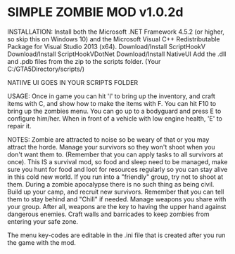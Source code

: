 # SIMPLE ZOMBIE MOD v1.0.2d

INSTALLATION:
Install both the Microsoft .NET Framework 4.5.2 (or higher, so skip this on Windows 10) and the Microsoft Visual C++ Redistributable Package for Visual Studio 2013 (x64).
Download/Install ScriptHookV
Download/Install ScriptHookVDotNet
Download/Install NativeUI
Add the .dll and .pdb files from the zip to the scripts folder. (Your C:/GTA5Directory/scripts/)

NATIIVE UI GOES IN YOUR SCRIPTS FOLDER

USAGE:
Once in game you can hit 'I' to bring up the inventory, and craft items with C, and show how to make the items with F.
You can hit F10 to bring up the zombies menu.
You can go up to a bodyguard and press E to configure him/her.
When in front of a vehicle with low engine health, 'E' to repair it.

NOTES:
Zombie are attracted to noise so be weary of that or you may attract the horde. Manage your survivors so they won't shoot when you don't want them to. (Remember that you can apply tasks to all survivors at once).
This IS a survival mod, so food and sleep need to be managed, make sure you hunt for food and loot for resources regularly so you can stay alive in this cold new world.
If you run into a "friendly" group, try not to shoot at them. During a zombie apocalypse there is no such thing as being civil.
Build up your camp, and recruit new survivors. Remember that you can tell them to stay behind and "Chill" if needed.
Manage weapons you share with your group. After all, weapons are the key to having the upper hand against dangerous enemies.
Craft walls and barricades to keep zombies from entering your safe zone.

The menu key-codes are editable in the .ini file that is created after you run the game with the mod.
